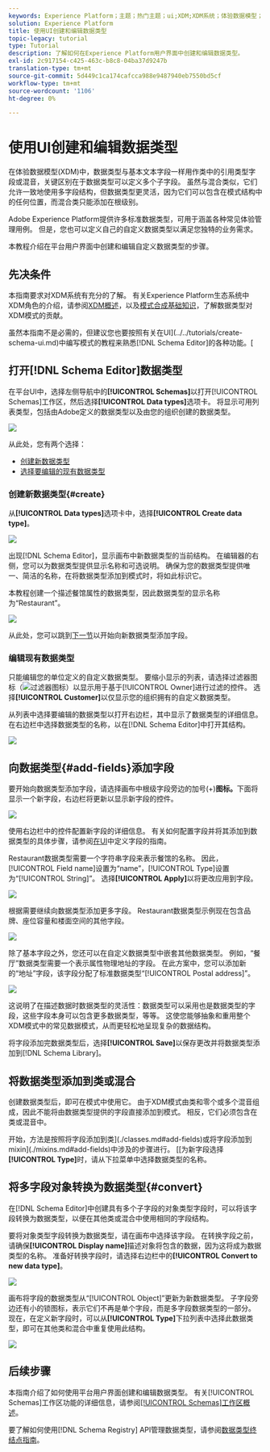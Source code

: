 ```yaml
---
keywords: Experience Platform；主题；热门主题；ui;XDM;XDM系统；体验数据模型；体验数据模型；数据模型；模式注册；模式注册；模式;模式;模式;模式；创建；数据类型；数据类型；
solution: Experience Platform
title: 使用UI创建和编辑数据类型
topic-legacy: tutorial
type: Tutorial
description: 了解如何在Experience Platform用户界面中创建和编辑数据类型。
exl-id: 2c917154-c425-463c-b8c8-04ba37d9247b
translation-type: tm+mt
source-git-commit: 5d449c1ca174cafcca988e9487940eb7550bd5cf
workflow-type: tm+mt
source-wordcount: '1106'
ht-degree: 0%

---
```


# 使用UI创建和编辑数据类型

在体验数据模型(XDM)中，数据类型与基本文本字段一样用作类中的引用类型字段或混音，关键区别在于数据类型可以定义多个子字段。 虽然与混合类似，它们允许一致地使用多字段结构，但数据类型更灵活，因为它们可以包含在模式结构中的任何位置，而混合类只能添加在根级别。

Adobe Experience Platform提供许多标准数据类型，可用于涵盖各种常见体验管理用例。 但是，您也可以定义自己的自定义数据类型以满足您独特的业务需求。

本教程介绍在平台用户界面中创建和编辑自定义数据类型的步骤。

## 先决条件

本指南要求对XDM系统有充分的了解。 有关Experience Platform生态系统中XDM角色的介绍，请参阅[XDM概述](../../home.md)，以及[模式合成基础知识](../../schema/composition.md)，了解数据类型对XDM模式的贡献。

虽然本指南不是必需的，但建议您也要按照有关在UI](../../tutorials/create-schema-ui.md)中编写模式的教程来熟悉[!DNL Schema Editor]的各种功能。[

## 打开[!DNL Schema Editor]数据类型

在平台UI中，选择左侧导航中的&#x200B;**[!UICONTROL Schemas]**&#x200B;以打开[!UICONTROL Schemas]工作区，然后选择&#x200B;**[!UICONTROL Data types]**&#x200B;选项卡。 将显示可用列表类型，包括由Adobe定义的数据类型以及由您的组织创建的数据类型。

![](../../images/ui/resources/data-types/data-types-tab.png)

从此处，您有两个选择：

- [创建新数据类型](#create)
- [选择要编辑的现有数据类型](#edit)

### 创建新数据类型{#create}

从&#x200B;**[!UICONTROL Data types]**&#x200B;选项卡中，选择&#x200B;**[!UICONTROL Create data type]**。

![](../../images/ui/resources/data-types/create.png)

出现[!DNL Schema Editor]，显示画布中新数据类型的当前结构。 在编辑器的右侧，您可以为数据类型提供显示名称和可选说明。 确保为您的数据类型提供唯一、简洁的名称，在将数据类型添加到模式时，将如此标识它。

本教程创建一个描述餐馆属性的数据类型，因此数据类型的显示名称为“Restaurant”。

![](../../images/ui/resources/data-types/data-type-properties.png)

从此处，您可以跳到[下一节](#add-fields)以开始向新数据类型添加字段。

### 编辑现有数据类型

只能编辑您的单位定义的自定义数据类型。 要缩小显示的列表，请选择过滤器图标（![过滤器图标](../../images/ui/resources/data-types/filter.png)）以显示用于基于[!UICONTROL Owner]进行过滤的控件。 选择&#x200B;**[!UICONTROL Customer]**&#x200B;以仅显示您的组织拥有的自定义数据类型。

从列表中选择要编辑的数据类型以打开右边栏，其中显示了数据类型的详细信息。 在右边栏中选择数据类型的名称，以在[!DNL Schema Editor]中打开其结构。

![](../../images/ui/resources/data-types/edit.png)

## 向数据类型{#add-fields}添加字段

要开始向数据类型添加字段，请选择画布中根级字段旁边的加号(+)**图标。**&#x200B;下面将显示一个新字段，右边栏将更新以显示新字段的控件。

![](../../images/ui/resources/data-types/new-field.png)

使用右边栏中的控件配置新字段的详细信息。 有关如何配置字段并将其添加到数据类型的具体步骤，请参阅[在UI](../fields/overview.md#define)中定义字段的指南。

Restaurant数据类型需要一个字符串字段来表示餐馆的名称。 因此，[!UICONTROL Field name]设置为“name”，[!UICONTROL Type]设置为“[!UICONTROL String]”。 选择&#x200B;**[!UICONTROL Apply]**&#x200B;以将更改应用到字段。

![](../../images/ui/resources/data-types/name-field.png)

根据需要继续向数据类型添加更多字段。 Restaurant数据类型示例现在包含品牌、座位容量和楼面空间的其他字段。

![](../../images/ui/resources/data-types/more-fields.png)

除了基本字段之外，您还可以在自定义数据类型中嵌套其他数据类型。 例如，“餐厅”数据类型需要一个表示属性物理地址的字段。 在此方案中，您可以添加新的“地址”字段，该字段分配了标准数据类型“[!UICONTROL Postal address]”。

![](../../images/ui/resources/data-types/address-field.png)

这说明了在描述数据时数据类型的灵活性：数据类型可以采用也是数据类型的字段，这些字段本身可以包含更多数据类型，等等。 这使您能够抽象和重用整个XDM模式中的常见数据模式，从而更轻松地呈现复杂的数据结构。

将字段添加完数据类型后，选择&#x200B;**[!UICONTROL Save]**&#x200B;以保存更改并将数据类型添加到[!DNL Schema Library]。

## 将数据类型添加到类或混合

创建数据类型后，即可在模式中使用它。 由于XDM模式由类和零个或多个混音组成，因此不能将由数据类型提供的字段直接添加到模式。 相反，它们必须包含在类或混音中。

开始，方法是按照将字段添加到类](./classes.md#add-fields)或将字段添加到mixin](./mixins.md#add-fields)中涉及的步骤进行。 [[为新字段选择&#x200B;**[!UICONTROL Type]**&#x200B;时，请从下拉菜单中选择数据类型的名称。

## 将多字段对象转换为数据类型{#convert}

在[!DNL Schema Editor]中创建具有多个子字段的对象类型字段时，可以将该字段转换为数据类型，以便在其他类或混合中使用相同的字段结构。

要将对象类型字段转换为数据类型，请在画布中选择该字段。 在转换字段之前，请确保&#x200B;**[!UICONTROL Display name]**&#x200B;描述对象将包含的数据，因为这将成为数据类型的名称。 准备好转换字段时，请选择右边栏中的&#x200B;**[!UICONTROL Convert to new data type]**。

![](../../images/ui/resources/data-types/convert-object.png)

画布将字段的数据类型从“[!UICONTROL Object]”更新为新数据类型。 子字段旁边还有小的锁图标，表示它们不再是单个字段，而是多字段数据类型的一部分。 现在，在定义新字段时，可以从&#x200B;**[!UICONTROL Type]**&#x200B;下拉列表中选择此数据类型，即可在其他类和混合中重复使用此结构。

![](../../images/ui/resources/data-types/converted.png)

## 后续步骤

本指南介绍了如何使用平台用户界面创建和编辑数据类型。 有关[!UICONTROL Schemas]工作区功能的详细信息，请参阅[[!UICONTROL Schemas]工作区概述](../overview.md)。

要了解如何使用[!DNL Schema Registry] API管理数据类型，请参阅[数据类型终结点指南](../../api/data-types.md)。
